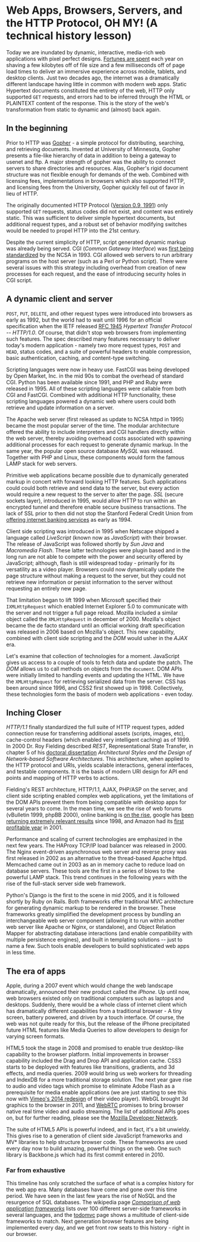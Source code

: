 # Web Apps, Browsers, Servers, and the HTTP Protocol, OH MY! (A technical history lesson)

Today we are inundated by dynamic, interactive, media-rich web applications with pixel perfect designs. [Fortunes are spent](http://www.fastcompany.com/1825005/how-one-second-could-cost-amazon-16-billion-sales) each year on shaving a few kilobytes off of file size and a few milliseconds off of page load times to deliver an immersive experience across mobile, tablets, and desktop clients. Just two decades ago, the internet was a dramatically different landscape having little in common with modern web apps. Static Hypertext documents constituted the entirety of the web, HTTP only supported `GET` requests, and errors had to be inferred through the HTML or PLAINTEXT content of the response. This is the story of the web's transformation from static to dynamic and (almost) back again.

## In the beginning

Prior to HTTP was [Gopher](http://en.wikipedia.org/wiki/Gopher_protocol) - a simple protocol for distributing, searching, and retrieving documents. Invented at University of Minnesota, Gopher presents a file-like hierarchy of data in addition to being a gateway to usenet and ftp. A major strength of gopher was the ability to connect servers to share directories and resources. Alas, Gopher's rigid document structure was not flexible enough for demands of the web. Combined with licensing fees, implementations in browsers which also supported HTTP, and licensing fees from the University, Gopher quickly fell out of favor in lieu of HTTP.

The originally documented HTTP Protocol ([Version 0.9, 1991](http://www.w3.org/Protocols/HTTP/AsImplemented.html)) only supported `GET` requests, status codes did not exist, and content was entirely static. This was sufficient to deliver simple hypertext documents, but additional request types, and a robust set of behavior modifying switches would be needed to propel HTTP into the 21st century.

Despite the current simplicity of HTTP, script generated dynamic markup was already being served. CGI (_Common Gateway Interface_) was [first being standardized](http://en.wikipedia.org/wiki/Common_Gateway_Interface#History) by the NCSA in 1993. CGI allowed web servers to run arbitrary programs on the host server (such as a Perl or Python script). There were several issues with this strategy including overhead from creation of new processes for each request, and the ease of introducing security holes in CGI script.

## A dynamic client and server

`POST`, `PUT`, `DELETE`, and other request types were introduced into browsers as early as 1992, but the world had to wait until 1996 for an official specification when the IETF released [RFC 1945](http://tools.ietf.org/html/rfc1945) _Hypertext Transfer Protocol -- HTTP/1.0_. Of course, that didn't stop web browsers from implementing such features. The spec described many features necessary to deliver today's modern application - namely two more request types, `POST` and `HEAD`, status codes, and a suite of powerful headers to enable compression, basic authentication, caching, and content-type switching.

Scripting languages were now in heavy use. FastCGI was being developed by Open Market, Inc. in the mid 90s to combat the overhead of standard CGI. Python has been available since 1991, and PHP and Ruby were released in 1995. All of these scripting languages were callable from both CGI and FastCGI. Combined with additional HTTP functionality, these scripting languages powered a dynamic web where users could both retrieve and update information on a server.

The Apache web server (first released as update to NCSA httpd in 1995) became the most popular server of the time. The modular architecture offered the ability to include interpreters and CGI handlers directly within the web server, thereby avoiding overhead costs associated with spawning additional processes for each request to generate dynamic markup. In the same year, the popular open source database _MySQL_ was released. Together with PHP and Linux, these components would form the famous LAMP stack for web servers.

Primitive web applications became possible due to dynamically generated markup in concert with forward looking HTTP features. Such applications could could both retrieve and send data to the server, but every action would require a new request to the server to alter the page. _SSL_ (secure sockets layer), introduced in 1995, would allow HTTP to run within an encrypted tunnel and therefore enable secure business transactions. The lack of SSL prior to then did not stop the Stanford Federal Credit Union from [offering internet banking services](http://en.wikipedia.org/wiki/Online_banking#History) as early as 1994.

Client side scripting was introduced in 1995 when Netscape shipped a language called _LiveScript_ (known now as _JavaScript_) with their browser. The release of JavaScript was followed shortly by _Sun Java_ and _Macromedia Flash_. These latter technologies were plugin based and in the long run are not able to compete with the power and security offered by JavaScript; although, flash is still widespread today - primarily for its versatility as a video player. Browsers could now dynamically update the page structure without making a request to the server, but they could not retrieve new information or persist information to the server without requesting an entirely new page.

That limitation began to lift 1999 when Microsoft specified their `IXMLHttpRequest` which enabled Internet Explorer 5.0 to communicate with the server and not trigger a full page reload. Mozilla included a similar object called the `XMLHttpRequest` in december of 2000. Mozilla's object became the de facto standard until an official working draft specification was released in 2006 based on Mozilla's object. This new capability, combined with client side scripting and the _DOM_ would usher in the _AJAX_ era.

Let's examine that collection of technologies for a moment. JavaScript gives us access to a couple of tools to fetch data and update the patch. The _DOM_  allows us to call methods on objects from the `document`. DOM APIs were initially limited to handling events and updating the HTML. We have the `XMLHttpRequest` for retrieving serialized data from the server. CSS has been around since 1996, and CSS2 first showed up in 1998. Collectively, these technologies form the basis of modern web applications - even today.

## Inching Closer

_HTTP/1.1_ finally standardized the full suite of HTTP request types, added connection reuse for transferring additional assets (scripts, images, etc), cache-control headers (which enabled very intelligent caching) as of 1999. In 2000 Dr. Roy Fielding described _REST_, Representational State Transfer, in chapter 5 of his [doctoral dissertation](http://www.ics.uci.edu/~fielding/pubs/dissertation/top.htm) _Architectural Styles and the Design of Network-based Software Architectures_. This architecture, when applied to the HTTP protocol and URIs, yields scalable interactions, general interfaces, and testable components. It is the basis of modern URI design for API end points and mapping of HTTP verbs to actions.

Fielding's REST architecture, HTTP/1.1, AJAX, PHP/ASP on the server, and client side scripting enabled complex web applications, yet the limitations of the DOM APIs prevent them from being compatible with desktop apps for several years to come. In the mean time, we see the rise of web forums (vBulletin 1999, phpBB 2000), online banking is [on the rise](http://thefinancialbrand.com/25380/yodlee-history-of-internet-banking/), google has [been returning extremely relevant results](http://www.google.com/about/company/history) since 1998, and Amazon had its [first profitable year](http://en.wikipedia.org/wiki/Amazon.com#History) in 2001.

Performance and scaling of current technologies are emphasized in the next few years. The HAProxy TCP/IP load balancer was released in 2000. The Nginx event-driven asynchronous web server and reverse proxy was first released in 2002 as an alternative to the thread-based Apache httpd. Memcached came out in 2003 as an in memory cache to reduce load on database servers. These tools are the first in a series of blows to the powerful LAMP stack. This trend continues in the following years with the rise of the full-stack server side web framework.

Python's Django is the first to the scene in mid 2005, and it is followed shortly by Ruby on Rails. Both frameworks offer traditional MVC architecture for generating dynamic markup to be rendered in the browser. These frameworks greatly simplified the development process by bundling an interchangeable web server component (allowing it to run within another web server like Apache or Nginx, or standalone), and Object Relation Mapper for abstracting database interactions (and enable compatibility with multiple persistence engines), and built in templating solutions -- just to name a few. Such tools enable developers to build sophisticated web apps in less time.

## The era of apps

Apple, during a 2007 event which would change the web landscape dramatically, announced their new product called the _iPhone_. Up until now, web browsers existed only on traditional computers such as laptops and desktops. Suddenly, there would be a whole class of internet client which has dramatically different capabilities from a traditional browser - A tiny screen, battery powered, and driven by a touch interface. Of course, the web was not quite ready for this, but the release of the iPhone precipitated future HTML features like Media Queries to allow developers to design for varying screen formats.

HTML5 took the stage in 2008 and promised to enable true desktop-like capability to the browser platform. Initial improvements in browser capability included the Drag and Drop API and application cache. CSS3 starts to be deployed with features like transitions, gradients, and 3d effects, and media queries. 2009 would bring us web workers for threading and IndexDB for a more traditional storage solution. The next year gave rise to audio and video tags which promise to eliminate Adobe Flash as a prerequisite for media enable applications (we are just starting to see this now with [Vimeo's 2014 redesign](http://techcrunch.com/2014/01/07/vimeo-new-video-player/) of their video player). WebGL brought 3d graphics to the browser in 2011, and [WebRTC](http://www.webrtc.org/home) promises to bring browser native real time video and audio streaming. The list of additional APIs goes on, but for further reading, please see the [Mozilla Developer Network](https://developer.mozilla.org/en-US/).

The suite of HTML5 APIs is powerful indeed, and in fact, it's a bit unwieldy. This gives rise to a generation of client side JavaScript frameworks and MV* libraries to help structure browser code. These frameworks are used every day now to build amazing, powerful things on the web. One such library is Backbone.js which had its first commit entered in 2010.

### Far from exhaustive
This timeline has only scratched the surface of what is a complex history for the web app era. Many databases have come and gone over this time period. We have seen in the last few years the rise of NoSQL and the resurgence of SQL databases. The wikipedia page [_Comparison of web application frameworks_](http://en.wikipedia.org/wiki/Comparison_of_web_application_frameworks) lists over 100 different server-side frameworks in several languages, and the [todomvc](http://todomvc.com/) page shows a multitude of client-side frameworks to match. Next generation browser features are being implemented every day, and we get front row seats to this history - right in our browser.